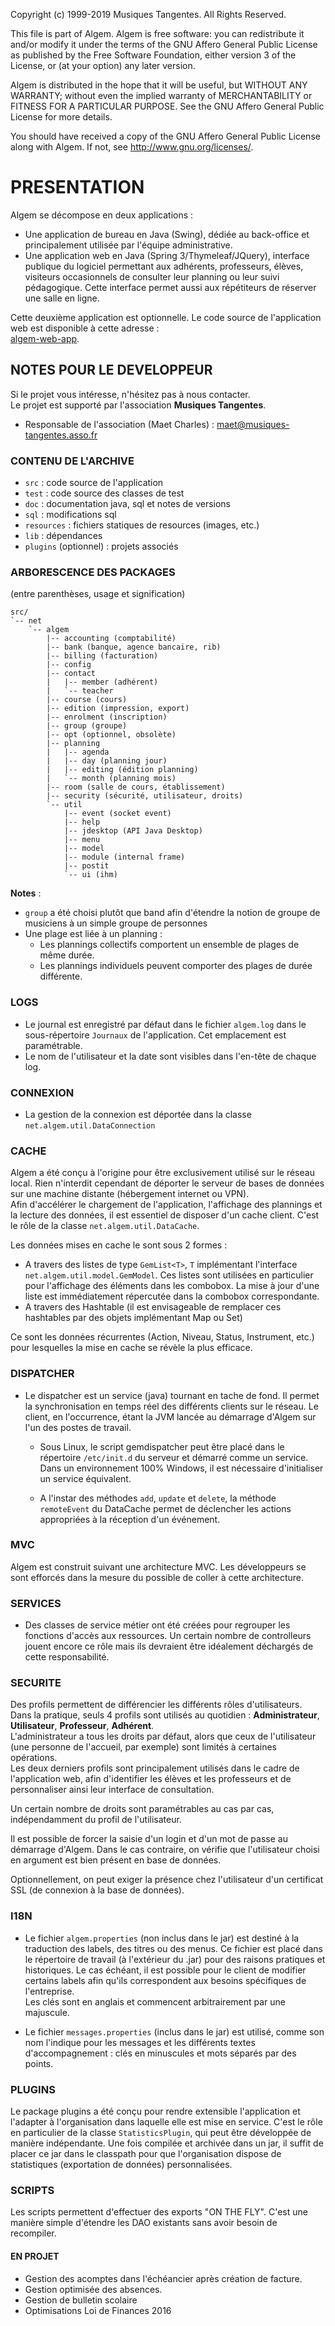 Copyright (c) 1999-2019 Musiques Tangentes. All Rights Reserved.

This file is part of Algem.
Algem is free software: you can redistribute it and/or modify it
under the terms of the GNU Affero General Public License as published by
the Free Software Foundation, either version 3 of the License, or
(at your option) any later version.

Algem is distributed in the hope that it will be useful,
but WITHOUT ANY WARRANTY; without even the implied warranty of
MERCHANTABILITY or FITNESS FOR A PARTICULAR PURPOSE. See the
GNU Affero General Public License for more details.

You should have received a copy of the GNU Affero General Public License
along with Algem. If not, see <http://www.gnu.org/licenses/>.

# PRESENTATION

Algem se décompose en deux applications :
- Une application de bureau en Java (Swing), dédiée au back-office et
principalement utilisée par l'équipe administrative.
- Une application web en Java (Spring 3/Thymeleaf/JQuery), interface
publique du logiciel 
permettant aux adhérents, professeurs, élèves, visiteurs occasionnels
de consulter leur planning ou leur suivi pédagogique. Cette interface
permet aussi aux répétiteurs de réserver une salle en ligne.

Cette deuxième application est optionnelle. Le code source de l'application
web est disponible à cette adresse :  
[algem-web-app](https://github.com/musictang/algem-web-app).

## NOTES POUR LE DEVELOPPEUR

Si le projet vous intéresse, n'hésitez pas à nous contacter.  
Le projet est supporté par l'association **Musiques Tangentes**.
* Responsable de l'association (Maet Charles) :
<maet@musiques-tangentes.asso.fr>

### CONTENU DE L'ARCHIVE
* `src` : code source de l'application
* `test` : code source des classes de test
* `doc` : documentation java, sql et notes de versions
* `sql` : modifications sql
* `resources` : fichiers statiques de resources (images, etc.)
* `lib` : dépendances
* `plugins` (optionnel) : projets associés

### ARBORESCENCE DES PACKAGES
(entre parenthèses, usage et signification)
```
src/
`-- net
    `-- algem
        |-- accounting (comptabilité)
        |-- bank (banque, agence bancaire, rib)
        |-- billing (facturation)
        |-- config
        |-- contact
        |   |-- member (adhérent)
        |   `-- teacher
        |-- course (cours)
        |-- edition (impression, export)
        |-- enrolment (inscription)
        |-- group (groupe)
        |-- opt (optionnel, obsolète)
        |-- planning 
        |   |-- agenda
        |   |-- day (planning jour)
        |   |-- editing (édition planning)
        |   `-- month (planning mois)
        |-- room (salle de cours, établissement)
        |-- security (sécurité, utilisateur, droits)
        `-- util
            |-- event (socket event)
            |-- help
            |-- jdesktop (API Java Desktop)
            |-- menu
            |-- model
            |-- module (internal frame)
            |-- postit
            `-- ui (ihm)
```
**Notes** : 
* `group` a été choisi plutôt que band afin d'étendre la notion de groupe de
musiciens à un simple groupe de personnes
* Une plage est liée à un planning :
    * Les plannings collectifs comportent un ensemble de plages de même durée.
    * Les plannings individuels peuvent comporter des plages de durée différente.

### LOGS
- Le journal est enregistré par défaut dans le fichier `algem.log` dans le sous-répertoire `Journaux` de l'application. Cet emplacement est paramétrable.
- Le nom de l'utilisateur et la date sont visibles dans l'en-tête de chaque log.

### CONNEXION
- La gestion de la connexion est déportée dans la classe
`net.algem.util.DataConnection`

### CACHE
Algem a été conçu à l'origine pour être exclusivement utilisé sur le réseau local. Rien n'interdit cependant de déporter le serveur de bases de données sur une machine distante (hébergement internet ou VPN). \
Afin d'accélérer le chargement de l'application, l'affichage
des plannings et la lecture des données, il est essentiel de disposer d'un cache client. C'est le rôle de la classe `net.algem.util.DataCache`.

Les données mises en cache le sont sous 2 formes :
- A travers des listes de type `GemList<T>`, `T` implémentant l'interface `net.algem.util.model.GemModel`. Ces listes sont utilisées en particulier pour l'affichage des éléments dans les combobox. La mise à jour d'une liste est immédiatement répercutée dans la combobox correspondante.
- A travers des Hashtable (il est envisageable de remplacer ces hashtables par des objets implémentant Map ou Set)

Ce sont les données récurrentes (Action, Niveau, Status, Instrument, etc.) pour lesquelles la mise en cache se révèle la plus efficace.

### DISPATCHER
- Le dispatcher est un service (java) tournant en tache de fond. Il permet la synchronisation en temps réel des différents clients sur le réseau. Le client, en l'occurrence, étant la JVM lancée au démarrage d'Algem sur l'un des postes de travail.
    * Sous Linux, le script gemdispatcher peut être placé dans le répertoire `/etc/init.d` du serveur et démarré comme un service. Dans un environnement 100% Windows, il est nécessaire d'initialiser un service équivalent.

    * A l'instar des méthodes `add`, `update` et `delete`, la méthode `remoteEvent` du DataCache permet de déclencher les actions appropriées à la réception d'un événement.

### MVC
Algem est construit suivant une architecture MVC. Les développeurs se sont efforcés dans la mesure du possible de coller à cette architecture.

### SERVICES

- Des classes de service métier ont été créées pour regrouper les fonctions d'accès aux ressources. Un certain nombre de controlleurs jouent encore ce rôle mais ils devraient être idéalement déchargés de cette responsabilité.

### SECURITE
Des profils permettent de différencier les différents rôles d'utilisateurs. Dans la pratique, seuls 4 profils sont utilisés au quotidien : **Administrateur**, **Utilisateur**,  **Professeur**,  **Adhérent**. \
L'administrateur a tous les droits par défaut, alors que ceux de l'utilisateur (une personne de l'accueil, par exemple) sont limités à certaines opérations. \
Les deux derniers profils sont principalement utilisés dans le cadre de l'application web, afin d'identifier les élèves et les professeurs et de personnaliser ainsi leur interface de consultation.

Un certain nombre de droits sont paramétrables au cas par cas, indépendamment du profil de l'utilisateur.

Il est possible de forcer la saisie d'un login et d'un mot de passe au démarrage d'Algem. Dans le cas contraire, on vérifie que l'utilisateur choisi en argument est bien présent en base de données.

Optionnellement, on peut exiger la présence chez l'utilisateur d'un certificat SSL (de connexion à la base de données).

### I18N
* Le fichier `algem.properties` (non inclus dans le jar) est destiné à la traduction des labels, des titres ou des menus.
Ce fichier est placé dans le répertoire de travail (à l'extérieur du .jar) pour des raisons pratiques et historiques. Le cas échéant, il est possible pour le client de modifier certains labels afin qu'ils correspondent aux besoins spécifiques de l'entreprise. \
Les clés sont en anglais et commencent arbitrairement par une majuscule.

* Le fichier `messages.properties` (inclus dans le jar) est utilisé, comme son nom l'indique pour les messages et les différents textes d'accompagnement : clés en minuscules et mots séparés par des points.

### PLUGINS
Le package plugins a été conçu pour rendre extensible l'application et l'adapter à l'organisation dans laquelle elle est mise en service. C'est le rôle en particulier de la classe `StatisticsPlugin`, qui peut être développée de manière indépendante. Une fois compilée et archivée dans un jar, il suffit de placer ce jar dans le classpath pour que l'organisation dispose de statistiques (exportation de données) personnalisées.

### SCRIPTS
Les scripts permettent d'effectuer des exports "ON THE FLY". C'est une manière simple d'étendre les DAO existants sans avoir besoin de recompiler.

#### EN PROJET
- Gestion des acomptes dans l'échéancier après création de facture.
- Gestion optimisée des absences.
- Gestion de bulletin scolaire
- Optimisations Loi de Finances 2016
